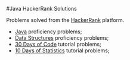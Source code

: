 #Java HackerRank Solutions

Problems solved from the [HackerRank](https://www.hackerrank.com/) platform.

* [Java](https://www.hackerrank.com/domains/java/) proficiency problems;
* [Data Structures](https://www.hackerrank.com/domains/data-structures) proficiency problems;
* [30 Days of Code](https://www.hackerrank.com/domains/tutorials/30-days-of-code) tutorial problems;
* [10 Days of Statistics](https://www.hackerrank.com/domains/tutorials/10-days-of-statistics) tutorial problems;